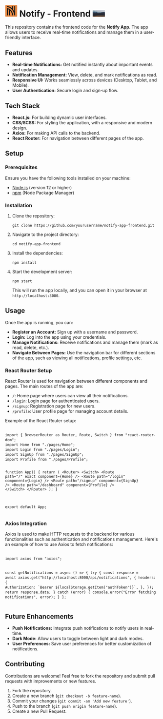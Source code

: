   <h1><img src="public/images/icon.png" alt="Notify logo" width="40"/> Notify - Frontend <img src="public/images/bg.jpg" alt="Notify logo" width="40"/></h1>

  <p>This repository contains the frontend code for the <strong>Notify App</strong>. The app allows users to receive real-time notifications and manage them in a user-friendly interface.</p>

  <h2>Features</h2>
  <ul>
    <li><strong>Real-time Notifications:</strong> Get notified instantly about important events and updates.</li>
    <li><strong>Notification Management:</strong> View, delete, and mark notifications as read.</li>
    <li><strong>Responsive UI:</strong> Works seamlessly across devices (Desktop, Tablet, and Mobile).</li>
    <li><strong>User Authentication:</strong> Secure login and sign-up flow.</li>
  </ul>

  <h2>Tech Stack</h2>
  <ul>
    <li><strong>React.js:</strong> For building dynamic user interfaces.</li>
    <li><strong>CSS/SCSS:</strong> For styling the application, with a responsive and modern design.</li>
    <li><strong>Axios:</strong> For making API calls to the backend.</li>
    <li><strong>React Router:</strong> For navigation between different pages of the app.</li>
  </ul>

  <h2>Setup</h2>
  
  <h3>Prerequisites</h3>
  <p>Ensure you have the following tools installed on your machine:</p>
  <ul>
    <li><a href="https://nodejs.org/">Node.js</a> (version 12 or higher)</li>
    <li><a href="https://www.npmjs.com/">npm</a> (Node Package Manager)</li>
  </ul>

  <h3>Installation</h3>
  <ol>
    <li>Clone the repository:
      <pre><code>git clone https://github.com/yourusername/notify-app-frontend.git</code></pre>
    </li>
    <li>Navigate to the project directory:
      <pre><code>cd notify-app-frontend</code></pre>
    </li>
    <li>Install the dependencies:
      <pre><code>npm install</code></pre>
    </li>
    <li>Start the development server:
      <pre><code>npm start</code></pre>
    </li>
    <p>This will run the app locally, and you can open it in your browser at <code>http://localhost:3000</code>.</p>
  </ol>

  <h2>Usage</h2>
  <p>Once the app is running, you can:</p>
  <ul>
    <li><strong>Register an Account:</strong> Sign up with a username and password.</li>
    <li><strong>Login:</strong> Log into the app using your credentials.</li>
    <li><strong>Manage Notifications:</strong> Receive notifications and manage them (mark as read, delete, etc.).</li>
    <li><strong>Navigate Between Pages:</strong> Use the navigation bar for different sections of the app, such as viewing all notifications, profile settings, etc.</li>
  </ul>

  <h3>React Router Setup</h3>
  <p>React Router is used for navigation between different components and pages. The main routes of the app are:</p>
  <ul>
    <li><code>/</code>: Home page where users can view all their notifications.</li>
    <li><code>/login</code>: Login page for authenticated users.</li>
    <li><code>/signup</code>: Registration page for new users.</li>
    <li><code>/profile</code>: User profile page for managing account details.</li>
  </ul>

  <p>Example of the React Router setup:</p>
  <pre><code>
import { BrowserRouter as Router, Route, Switch } from "react-router-dom";
import Home from "./pages/Home";
import Login from "./pages/Login";
import SignUp from "./pages/SignUp";
import Profile from "./pages/Profile";

function App() {
  return (
    &lt;Router&gt;
      &lt;Switch&gt;
        &lt;Route path="/" exact component={Home} /&gt;
        &lt;Route path="/login" component={Login} /&gt;
        &lt;Route path="/signup" component={SignUp} /&gt;
        &lt;Route path="/dashboard" component={Profile} /&gt;
      &lt;/Switch&gt;
    &lt;/Router&gt;
  );
}

export default App;
  </code></pre>

  <h3>Axios Integration</h3>
  <p>Axios is used to make HTTP requests to the backend for various functionalities such as authentication and notifications management. Here's an example of how to use Axios to fetch notifications:</p>
  <pre><code>
import axios from "axios";

const getNotifications = async () => {
  try {
    const response = await axios.get("http://localhost:8000/api/notifications", {
      headers: {
        Authorization: \`Bearer \${localStorage.getItem("authToken")}\`,
      },
    });
    return response.data;
  } catch (error) {
    console.error("Error fetching notifications", error);
  }
};
  </code></pre>

  <h2>Future Enhancements</h2>
  <ul>
    <li><strong>Push Notifications:</strong> Integrate push notifications to notify users in real-time.</li>
    <li><strong>Dark Mode:</strong> Allow users to toggle between light and dark modes.</li>
    <li><strong>User Preferences:</strong> Save user preferences for better customization of notifications.</li>
  </ul>

  <h2>Contributing</h2>
  <p>Contributions are welcome! Feel free to fork the repository and submit pull requests with improvements or new features.</p>
  <ol>
    <li>Fork the repository.</li>
    <li>Create a new branch (<code>git checkout -b feature-name</code>).</li>
    <li>Commit your changes (<code>git commit -am 'Add new feature'</code>).</li>
    <li>Push to the branch (<code>git push origin feature-name</code>).</li>
    <li>Create a new Pull Request.</li>
  </ol>


